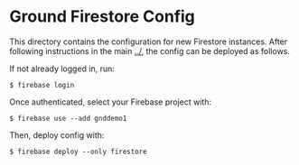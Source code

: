 # Ground Firestore Config

This directory contains the configuration for new Firestore instances. After following instructions in the main [../](README.md), the config can be deployed as follows.

If not already logged in, run:

```
$ firebase login
```

Once authenticated, select your Firebase project with:

```
$ firebase use --add gnddemo1
```

Then, deploy config with:

```
$ firebase deploy --only firestore
```

